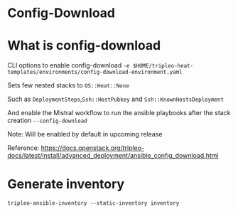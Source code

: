 # Config-Download
# What is config-download
CLI options to enable config-download
`-e $HOME/tripleo-heat-templates/environments/config-download-environment.yaml`

Sets few nested stacks to `OS::Heat::None`

Such as `DeploymentSteps`,`Ssh::HostPubkey` and `Ssh::KnownHostsDeployment`

And enable the Mistral workflow to run the ansible playbooks after the stack creation
`--config-download`

Note: Will be enabled by default in upcoming release

Reference: https://docs.openstack.org/tripleo-docs/latest/install/advanced_deployment/ansible_config_download.html
# Generate inventory
`tripleo-ansible-inventory --static-inventory inventory`
